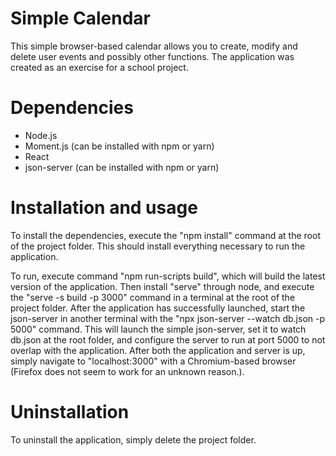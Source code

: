 # Simple Calendar

This simple browser-based calendar allows you to create, modify and delete user events and possibly other functions. The application was created as an exercise for a school project.

# Dependencies

-   Node.js
-   Moment.js (can be installed with npm or yarn)
-   React
-   json-server (can be installed with npm or yarn)

# Installation and usage

To install the dependencies, execute the "npm install" command at the root of the project folder. This should install everything necessary to run the application.

To run, execute command "npm run-scripts build", which will build the latest version of the application. Then install "serve" through node, and execute the "serve -s build -p 3000" command in a terminal at the root of the project folder. After the application has successfully launched, start the json-server in another terminal with the "npx json-server --watch db.json -p 5000" command. This will launch the simple json-server, set it to watch db.json at the root folder, and configure the server to run at port 5000 to not overlap with the application. After both the application and server is up, simply navigate to "localhost:3000" with a Chromium-based browser (Firefox does not seem to work for an unknown reason.).

# Uninstallation

To uninstall the application, simply delete the project folder.
